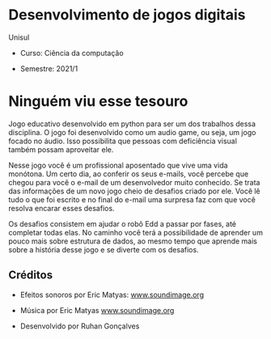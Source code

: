 # Desenvolvimento de jogos digitais

Unisul

* Curso: Ciência da computação

* Semestre: 2021/1

# Ninguém viu esse tesouro

Jogo educativo desenvolvido em python para ser um dos trabalhos dessa disciplina. O jogo foi desenvolvido como um audio game, ou seja, um jogo focado no áudio. Isso possibilita que pessoas com deficiência visual também possam aproveitar ele.

Nesse jogo você é um profissional aposentado que vive uma vida monótona. Um certo dia, ao conferir os seus e-mails, você percebe que chegou para você o e-mail de um desenvolvedor muito conhecido. Se trata das informações de um novo jogo cheio de desafios criado por ele. Você lê tudo o que foi escrito e no final do e-mail uma surpresa faz com que você resolva encarar esses desafios.

Os desafios consistem em ajudar o robô Edd a passar por fases, até completar todas elas. No caminho você terá a possibilidade de aprender um pouco mais sobre estrutura de dados, ao mesmo tempo que aprende mais sobre a história desse jogo e se diverte com os desafios.

## Créditos

* Efeitos sonoros por Eric Matyas:
www.soundimage.org

* Música por Eric Matyas
www.soundimage.org

* Desenvolvido por Ruhan Gonçalves

